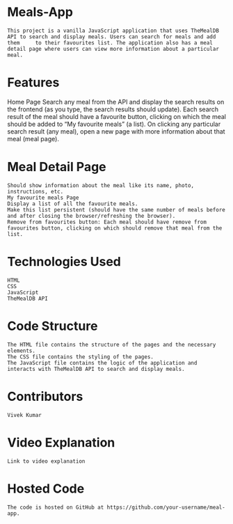 # Meals-App
    This project is a vanilla JavaScript application that uses TheMealDB API to search and display meals. Users can search for meals and add them     to their favourites list. The application also has a meal detail page where users can view more information about a particular meal.
# Features
  Home Page
    Search any meal from the API and display the search results on the frontend (as you type, the search results should update).
    Each search result of the meal should have a favourite button, clicking on which the meal should be added to “My favourite meals” (a list).
    On clicking any particular search result (any meal), open a new page with more information about that meal (meal page).
# Meal Detail Page
    Should show information about the meal like its name, photo, instructions, etc.
    My favourite meals Page
    Display a list of all the favourite meals.
    Make this list persistent (should have the same number of meals before and after closing the browser/refreshing the browser).
    Remove from favourites button: Each meal should have remove from favourites button, clicking on which should remove that meal from the list.
# Technologies Used
    HTML
    CSS
    JavaScript
    TheMealDB API
# Code Structure
    The HTML file contains the structure of the pages and the necessary elements.
    The CSS file contains the styling of the pages.
    The JavaScript file contains the logic of the application and interacts with TheMealDB API to search and display meals.
# Contributors
    Vivek Kumar
# Video Explanation
    Link to video explanation

# Hosted Code
    The code is hosted on GitHub at https://github.com/your-username/meal-app.
